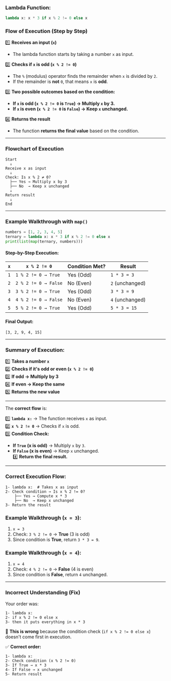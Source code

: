 ### **Lambda Function:**
```python
lambda x: x * 3 if x % 2 != 0 else x
```

### **Flow of Execution (Step by Step)**

1️⃣ **Receives an input (`x`)**  
   - The lambda function starts by taking a number `x` as input.

2️⃣ **Checks if `x` is odd (`x % 2 != 0`)**  
   - The `%` (modulus) operator finds the remainder when `x` is divided by `2`.
   - If the remainder is **not** `0`, that means `x` is **odd**.

3️⃣ **Two possible outcomes based on the condition:**
   - **If `x` is odd (`x % 2 != 0` is `True`) → Multiply `x` by 3.**
   - **If `x` is even (`x % 2 != 0` is `False`) → Keep `x` unchanged.**

4️⃣ **Returns the result**  
   - The function **returns the final value** based on the condition.

---

### **Flowchart of Execution**
```
Start
  ↓
Receive x as input
  ↓
Check: Is x % 2 ≠ 0?
  ├── Yes → Multiply x by 3
  ├── No  → Keep x unchanged
  ↓
Return result
  ↓
End
```

---

### **Example Walkthrough with `map()`**
```python
numbers = [1, 2, 3, 4, 5]
ternary = lambda x: x * 3 if x % 2 != 0 else x 
print(list(map(ternary, numbers)))
```

#### **Step-by-Step Execution:**
| `x`  | `x % 2 != 0` | Condition Met? | **Result** |
|------|------------|---------------|------------|
| `1`  | `1 % 2 != 0 → True`  | Yes (Odd)  | `1 * 3 = 3` |
| `2`  | `2 % 2 != 0 → False` | No (Even)  | `2` (unchanged) |
| `3`  | `3 % 2 != 0 → True`  | Yes (Odd)  | `3 * 3 = 9` |
| `4`  | `4 % 2 != 0 → False` | No (Even)  | `4` (unchanged) |
| `5`  | `5 % 2 != 0 → True`  | Yes (Odd)  | `5 * 3 = 15` |

#### **Final Output:**
```
[3, 2, 9, 4, 15]
```

---

### **Summary of Execution:**
1️⃣ **Takes a number `x`**  
2️⃣ **Checks if it's odd or even (`x % 2 != 0`)**  
3️⃣ **If odd → Multiply by 3**  
4️⃣ **If even → Keep the same**  
5️⃣ **Returns the new value**  

---

The **correct flow** is:

1️⃣ **`lambda x:`** → The function receives `x` as input.  
2️⃣ **`x % 2 != 0`** → Checks if `x` is odd.  
3️⃣ **Condition Check:**
   - **If `True` (x is odd)** → Multiply `x` by `3`.  
   - **If `False` (x is even)** → Keep `x` unchanged.  
4️⃣ **Return the final result.**

---

### **Correct Execution Flow:**
```
1- lambda x:  # Takes x as input
2- Check condition → Is x % 2 != 0?
    ├── Yes → Compute x * 3
    ├── No  → Keep x unchanged
3- Return the result
```

### **Example Walkthrough (`x = 3`):**
1. `x = 3`
2. Check: `3 % 2 != 0` → **True** (3 is odd)
3. Since condition is **True**, return `3 * 3 = 9`.

### **Example Walkthrough (`x = 4`):**
1. `x = 4`
2. Check: `4 % 2 != 0` → **False** (4 is even)
3. Since condition is **False**, return `4` unchanged.

---

### **Incorrect Understanding (Fix)**
Your order was:
```
1- lambda x:
2- if x % 2 != 0 else x
3- then it puts everything in x * 3
```
🚫 **This is wrong** because the condition check (`if x % 2 != 0 else x`) doesn't come first in execution.

✅ **Correct order:**
```
1- lambda x:
2- Check condition (x % 2 != 0)
3- If True → x * 3
4- If False → x unchanged
5- Return result
```

